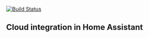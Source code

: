[![Build Status](https://dev.azure.com/NabuCasa/OpenSource/_apis/build/status/hass-nabucasa?branchName=dev)](https://dev.azure.com/NabuCasa/OpenSource/_build/latest?definitionId=2&branchName=dev)

## Cloud integration in Home Assistant
